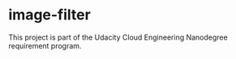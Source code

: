 # image-filter
This project is part of the Udacity Cloud Engineering Nanodegree requirement program.
